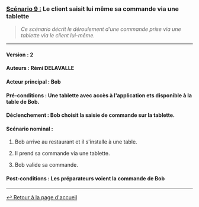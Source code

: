 ### <u>Scénario 9 :</u> Le client saisit lui même sa commande via une tablette

> *Ce scénario décrit le déroulement d’une commande prise via une tablette via le client lui-même.*

---

#### Version : 2

#### Auteurs : Rémi DELAVALLE

#### Acteur principal : Bob

#### Pré-conditions : Une tablette avec accès à l'application ets disponible à la table de Bob.

#### Déclenchement : Bob choisit la saisie de commande sur la tablette.

#### Scénario nominal :

1. Bob arrive au restaurant et il s'installe à une table. 

1. Il prend sa commande via une tablette.

1. Bob valide sa commande.


#### Post-conditions : Les préparateurs voient la commande de Bob
---

[:leftwards_arrow_with_hook: Retour à la page d'accueil](../README.md)
